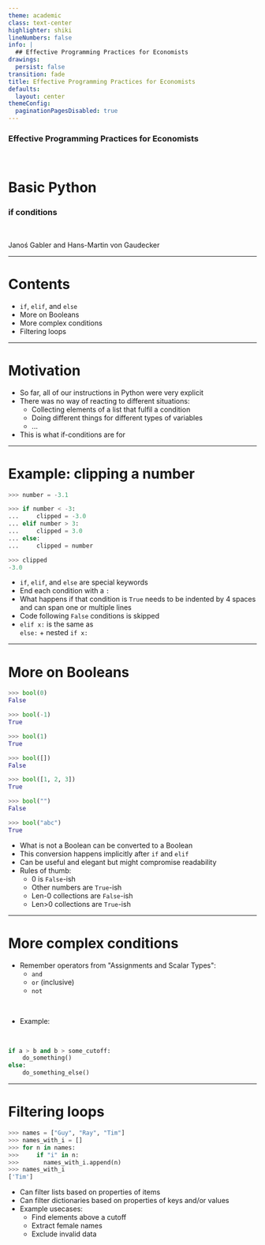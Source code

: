 ```yaml
---
theme: academic
class: text-center
highlighter: shiki
lineNumbers: false
info: |
  ## Effective Programming Practices for Economists
drawings:
  persist: false
transition: fade
title: Effective Programming Practices for Economists
defaults:
  layout: center
themeConfig:
  paginationPagesDisabled: true
---
```


### Effective Programming Practices for Economists

<br>

# Basic Python

### if conditions

<br>


Janoś Gabler and Hans-Martin von Gaudecker

---

# Contents

- `if`, `elif`, and `else`
- More on Booleans
- More complex conditions
- Filtering loops

---

# Motivation

- So far, all of our instructions in Python were very explicit
- There was no way of reacting to different situations:
  - Collecting elements of a list that fulfil a condition
  - Doing different things for different types of variables
  - ...
- This is what if-conditions are for



---

# Example: clipping a number


<div class="grid grid-cols-5 gap-4">
<div class="col-span-2">

```python
>>> number = -3.1

>>> if number < -3:
...     clipped = -3.0
... elif number > 3:
...     clipped = 3.0
... else:
...     clipped = number

>>> clipped
-3.0
```

</div>
<div class="col-span-3">

- `if`, `elif`, and `else` are special keywords
- End each condition with a `:`
- What happens if that condition is `True` needs to be indented by 4 spaces and can span
  one or multiple lines
- Code following `False` conditions is skipped
- `elif x:` is the same as <br> `else:` + nested `if x:`

</div>
</div>


---

# More on Booleans


<div class="grid grid-cols-2 gap-4">
<div>

```python
>>> bool(0)
False

>>> bool(-1)
True

>>> bool(1)
True

>>> bool([])
False

>>> bool([1, 2, 3])
True

>>> bool("")
False

>>> bool("abc")
True
```

</div>
<div>

- What is not a Boolean can be converted to a Boolean
- This conversion happens implicitly after `if` and `elif`
- Can be useful and elegant but might compromise readability
- Rules of thumb:
  - 0 is `False`-ish
  - Other numbers are `True`-ish
  - Len-0 collections are `False`-ish
  - Len>0 collections are `True`-ish

</div>
</div>

---

# More complex conditions

- Remember operators from "Assignments and Scalar Types":
  - `and`
  - `or` (inclusive)
  - `not`

<br>

- Example:

<br>

```python
if a > b and b > some_cutoff:
    do_something()
else:
    do_something_else()
```


---

# Filtering loops

<div class="grid grid-cols-2 gap-4">
<div>

```python
>>> names = ["Guy", "Ray", "Tim"]
>>> names_with_i = []
>>> for n in names:
>>>     if "i" in n:
>>>       names_with_i.append(n)
>>> names_with_i
['Tim']
```

</div>
<div>

- Can filter lists based on properties of items
- Can filter dictionaries based on properties of keys and/or values
- Example usecases:
  - Find elements above a cutoff
  - Extract female names
  - Exclude invalid data

</div>
</div>
